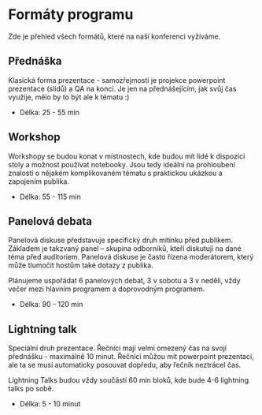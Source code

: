 # Formáty programu

Zde je přehled všech formátů, které na naší konferenci vyžíváme.

## Přednáška

Klasická forma prezentace - samozřejmostí je projekce powerpoint prezentace (slidů) a QA na konci. Je jen na přednášejícím, jak svůj čas využije, mělo by to být ale k tématu :)

* Délka: 25 - 55 min

## Workshop

Workshopy se budou konat v místnostech, kde budou mít lidé k dispozici stoly a možnost používat notebooky. Jsou tedy ideální na prohloubení znalostí o nějakém komplikovaném tématu s praktickou ukázkou a zapojením publika.

* Délka: 55 - 115 min

## Panelová debata

Panelová diskuse představuje specifický druh mítinku před publikem. Základem je takzvaný panel – skupina odborníků, kteří diskutují na dané téma před auditoriem. Panelová diskuse je často řízena moderátorem, který může tlumočit hostům také dotazy z publika.

Plánujeme uspořádat 6 panelových debat, 3 v sobotu a 3 v neděli, vždy večer mezi hlavním programem a doprovodným programem.

* Délka: 90 - 120 min

## Lightning talk

Speciální druh prezentace. Řečníci mají velmi omezený čas na svojí přednášku - maximálně 10 minut. Řečnící můžou mít powerpoint prezentaci, ale ta se musí automaticky posouvat dopředu, aby řečník neztrácel čas.

Lightning Talks budou vždy součástí 60 min bloků, kde bude 4-6 lightning talks po sobě.

* Délka: 5 - 10 minut

